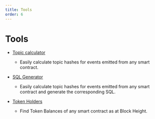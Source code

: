 ```yaml
---
title: Tools
order: 6
---
```


# Tools

<Definitions>

- [Topic calculator](/tools/topic-calculator/)
  - Easily calculate topic hashes for events emitted from any smart contract.

- [SQL Generator](/tools/topic-calculator-sql/)
  - Easily calculate topic hashes for events emitted from any smart contract and generate the corresponding SQL.


- [Token Holders](/tools/token-holders/)
  - Find Token Balances of any smart contract as at Block Height.




</Definitions>
